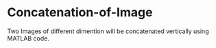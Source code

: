 # Concatenation-of-Image
Two Images of different dimention will be concatenated vertically using MATLAB code.
